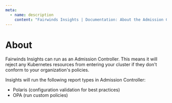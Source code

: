 ```yaml
---
meta:
  - name: description
    content: "Fairwinds Insights | Documentation: About the Admission Controller. Reject resources from entering your cluster if they don't comply with policies"
---
```


# About
Fairwinds Insights can run as an Admission Controller. This means it will reject any Kubernetes resources from entering your cluster
if they don't conform to your organization's policies.

Insights will run the following report types in Admission Controller:
* Polaris (configuration validation for best practices)
* OPA (run custom policies)